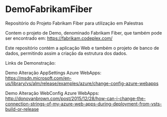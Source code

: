 # DemoFabrikamFiber
Repositório do Projeto Fabrikam Fiber para utilização em Palestras

Contem o projeto de Demo, denominado Fabrikam Fiber, que também pode ser encontrado em: https://fabrikam.codeplex.com/

Este repositório contém a aplicação Web e também o projeto de banco de dados, permitindo assim a criação da estrutura dos dados.

Links de Demonstração:

Demo Alteração AppSettings Azure WebApps: https://msdn.microsoft.com/en-us/library/vs/alm/release/examples/azure/change-config-azure-webapps

Demo Alteração WebConfig Azure WebApps:
http://donovanbrown.com/post/2015/12/28/how-can-i-change-the-connection-strings-of-my-azure-web-apps-during-deployment-from-vsts-build-or-release
